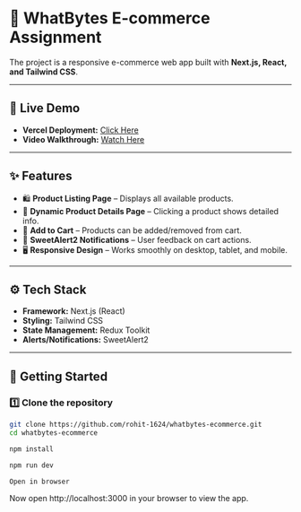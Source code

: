 # 🛒 WhatBytes E-commerce Assignment

The project is a responsive e-commerce web app built with **Next.js, React, and Tailwind CSS**.

---

## 🔗 Live Demo
- **Vercel Deployment:** [Click Here](https://whatbytes-ecommerce-nine.vercel.app/)  
- **Video Walkthrough:** [Watch Here](https://drive.google.com/file/d/1vaAib5JDnXGcttbCik_Rg4v7lz6rm-zn/view)  

---

## ✨ Features
- 🛍️ **Product Listing Page** – Displays all available products.  
- 📄 **Dynamic Product Details Page** – Clicking a product shows detailed info.  
- 🛒 **Add to Cart** – Products can be added/removed from cart.  
- 🔔 **SweetAlert2 Notifications** – User feedback on cart actions.  
- 🖥️ **Responsive Design** – Works smoothly on desktop, tablet, and mobile.  

---

## ⚙️ Tech Stack
- **Framework:** Next.js (React)  
- **Styling:** Tailwind CSS  
- **State Management:** Redux Toolkit  
- **Alerts/Notifications:** SweetAlert2  

---

## 🚀 Getting Started

### 1️⃣ Clone the repository
```bash
git clone https://github.com/rohit-1624/whatbytes-ecommerce.git
cd whatbytes-ecommerce

npm install

npm run dev

Open in browser
```
Now open http://localhost:3000
 in your browser to view the app.
